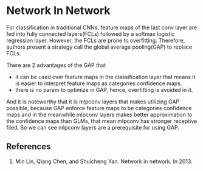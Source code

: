# Network In Network

For classification in traditional CNNs, feature maps of the last conv layer are fed into fully connected layers(FCLs) followed by a softmax logistic regression layer. However, the FCLs are prone to overfitting. Therefore, authors present a strategy call the global average pooling(GAP) to replace FCLs. 

There are 2 advantages of the GAP that

* it can be used over feature maps in the classification layer that means it is easier to interpret feature maps as categories confidence maps.
* there is no param to optimize in GAP, hence, overfitting is avoided in it.

And it is noteworthy that it is mlpconv layers that makes utilizing GAP possible, because GAP enforce feature maps to be categories confidence maps and in the meanwhile mlpconv layers makes better approximation to the confidence maps than GLMs, that mean mlpconv has stronger receptive filed. So we can see mlpconv layers are a prerequisite for using GAP.


## References
1. Min Lin, Qiang Chen, and Shuicheng Yan. Network in network. In 2013. 